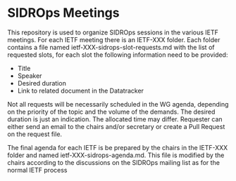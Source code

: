 # SIDROps Meetings

This repository is used to organize SIDROps sessions in the various IETF meetings. For each IETF meeting there is an IETF-XXX folder. Each folder contains a file named ietf-XXX-sidrops-slot-requests.md with the list of requested slots, for each slot the following information need to be provided:
    
- Title
- Speaker
- Desired duration
- Link to related document in the Datatracker 

Not all requests will be necessarily scheduled in the WG agenda, depending on the priority of the topic and the volume of the demands. The desired duration is just an indication. The allocated time may differ. Requester can either send an email to the chairs and/or secretary or create a Pull Request on the request file.  

The final agenda for each IETF is be prepared by the chairs in the IETF-XXX folder and named ietf-XXX-sidrops-agenda.md. This file is modified by the chairs according to the discussions on the SIDROps mailing list as for the normal IETF process
